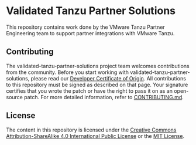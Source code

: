 # Validated Tanzu Partner Solutions

This repository contains work done by the VMware Tanzu Partner Engineering team to support partner integrations with VMware Tanzu.

## Contributing

The validated-tanzu-partner-solutions project team welcomes contributions from the community. Before you start working with validated-tanzu-partner-solutions, please
read our [Developer Certificate of Origin](https://cla.vmware.com/dco). All contributions to this repository must be
signed as described on that page. Your signature certifies that you wrote the patch or have the right to pass it on
as an open-source patch. For more detailed information, refer to [CONTRIBUTING.md](CONTRIBUTING.md).

## License

The content in this repository is licensed under the [Creative Commons Attribution-ShareAlike 4.0 International Public License](LICENSE-CC-Attribution-ShareAlike4.0) or the [MIT License](LICENSE-MIT).
